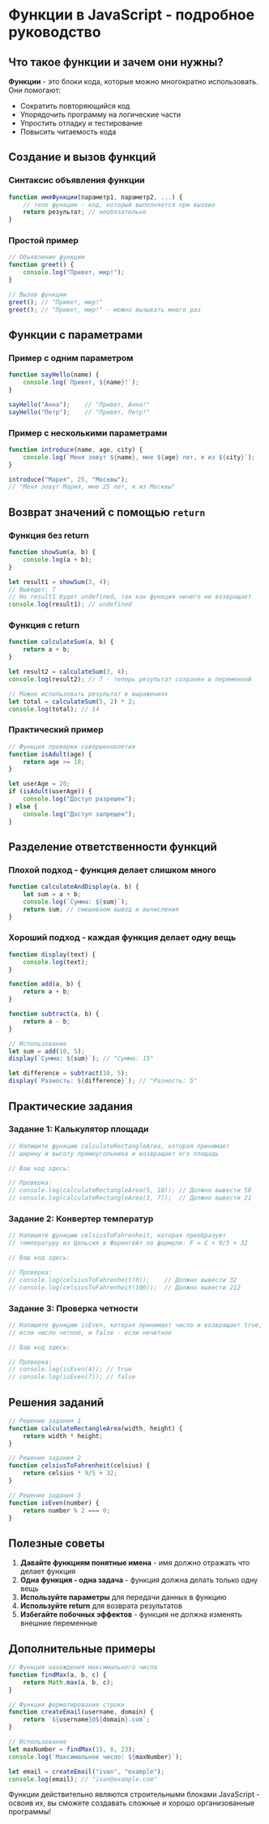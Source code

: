 # Функции в JavaScript - подробное руководство

## Что такое функции и зачем они нужны?

**Функции** - это блоки кода, которые можно многократно использовать. Они помогают:
- Сократить повторяющийся код
- Упорядочить программу на логические части
- Упростить отладку и тестирование
- Повысить читаемость кода

## Создание и вызов функций

### Синтаксис объявления функции
```js
function имяФункции(параметр1, параметр2, ...) {
    // тело функции - код, который выполняется при вызове
    return результат; // необязательно
}
```

### Простой пример
```js
// Объявление функции
function greet() {
    console.log("Привет, мир!");
}

// Вызов функции
greet(); // "Привет, мир!"
greet(); // "Привет, мир!" - можно вызывать много раз
```

## Функции с параметрами

### Пример с одним параметром
```js
function sayHello(name) {
    console.log(`Привет, ${name}!`);
}

sayHello("Анна");    // "Привет, Анна!"
sayHello("Петр");    // "Привет, Петр!"
```

### Пример с несколькими параметрами
```js
function introduce(name, age, city) {
    console.log(`Меня зовут ${name}, мне ${age} лет, я из ${city}`);
}

introduce("Мария", 25, "Москвы"); 
// "Меня зовут Мария, мне 25 лет, я из Москвы"
```

## Возврат значений с помощью `return`

### Функция без return
```js
function showSum(a, b) {
    console.log(a + b);
}

let result1 = showSum(3, 4); 
// Выведет: 7
// Но result1 будет undefined, так как функция ничего не возвращает
console.log(result1); // undefined
```

### Функция с return
```js
function calculateSum(a, b) {
    return a + b;
}

let result2 = calculateSum(3, 4);
console.log(result2); // 7 - теперь результат сохранен в переменной

// Можно использовать результат в выражениях
let total = calculateSum(5, 2) * 2;
console.log(total); // 14
```

### Практический пример
```js
// Функция проверки совершеннолетия
function isAdult(age) {
    return age >= 18;
}

let userAge = 20;
if (isAdult(userAge)) {
    console.log("Доступ разрешен");
} else {
    console.log("Доступ запрещен");
}
```

## Разделение ответственности функций

### Плохой подход - функция делает слишком много
```js
function calculateAndDisplay(a, b) {
    let sum = a + b;
    console.log(`Сумма: ${sum}`);
    return sum; // смешиваем вывод и вычисления
}
```

### Хороший подход - каждая функция делает одну вещь
```js
function display(text) {
    console.log(text);
}

function add(a, b) {
    return a + b;
}

function subtract(a, b) {
    return a - b;
}

// Использование
let sum = add(10, 5);
display(`Сумма: ${sum}`); // "Сумма: 15"

let difference = subtract(10, 5);
display(`Разность: ${difference}`); // "Разность: 5"
```

## Практические задания

### Задание 1: Калькулятор площади
```js
// Напишите функцию calculateRectangleArea, которая принимает 
// ширину и высоту прямоугольника и возвращает его площадь

// Ваш код здесь:

// Проверка:
// console.log(calculateRectangleArea(5, 10)); // Должно вывести 50
// console.log(calculateRectangleArea(3, 7));  // Должно вывести 21
```

### Задание 2: Конвертер температур
```js
// Напишите функцию celsiusToFahrenheit, которая преобразует 
// температуру из Цельсия в Фаренгейт по формуле: F = C × 9/5 + 32

// Ваш код здесь:

// Проверка:
// console.log(celsiusToFahrenheit(0));    // Должно вывести 32
// console.log(celsiusToFahrenheit(100));  // Должно вывести 212
```

### Задание 3: Проверка четности
```js
// Напишите функцию isEven, которая принимает число и возвращает true, 
// если число четное, и false - если нечетное

// Ваш код здесь:

// Проверка:
// console.log(isEven(4)); // true
// console.log(isEven(7)); // false
```

## Решения заданий

```js
// Решение задания 1
function calculateRectangleArea(width, height) {
    return width * height;
}

// Решение задания 2
function celsiusToFahrenheit(celsius) {
    return celsius * 9/5 + 32;
}

// Решение задания 3
function isEven(number) {
    return number % 2 === 0;
}
```

## Полезные советы

1. **Давайте функциям понятные имена** - имя должно отражать что делает функция
2. **Одна функция - одна задача** - функция должна делать только одну вещь
3. **Используйте параметры** для передачи данных в функцию
4. **Используйте return** для возврата результатов
5. **Избегайте побочных эффектов** - функция не должна изменять внешние переменные

## Дополнительные примеры

```js
// Функция нахождения максимального числа
function findMax(a, b, c) {
    return Math.max(a, b, c);
}

// Функция форматирования строки
function createEmail(username, domain) {
    return `${username}@${domain}.com`;
}

// Использование
let maxNumber = findMax(15, 8, 23);
console.log(`Максимальное число: ${maxNumber}`);

let email = createEmail("ivan", "example");
console.log(email); // "ivan@example.com"
```

Функции действительно являются строительными блоками JavaScript - освоив их, вы сможете создавать сложные и хорошо организованные программы!
